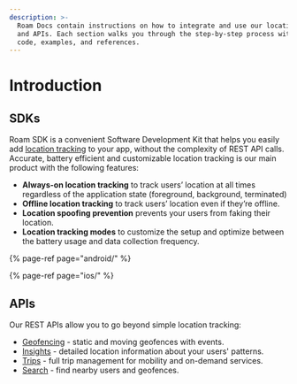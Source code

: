 ```yaml
---
description: >-
  Roam Docs contain instructions on how to integrate and use our location SDKs
  and APIs. Each section walks you through the step-by-step process with source
  code, examples, and references.
---
```


# Introduction

## **SDKs**

Roam SDK is a convenient Software Development Kit that helps you easily add [location tracking](https://geospark.co/knowledgebase/tag/location-tracking/) to your app, without the complexity of REST API calls. Accurate, battery efficient and customizable location tracking is our main product with the following features:

* **Always-on location tracking** to track users’ location at all times regardless of the application state \(foreground, background, terminated\)
* **Offline location tracking** to track users’ location even if they’re offline.
* **Location spoofing prevention** prevents your users from faking their location.
* **Location tracking modes** to customize the setup and optimize between the battery usage and data collection frequency.

{% page-ref page="android/" %}

{% page-ref page="ios/" %}

## **APIs**

Our REST APIs allow you to go beyond simple location tracking:

* [Geofencing](https://geospark.co/knowledgebase/tag/geofencing/) - static and moving geofences with events. 
* [Insights](https://geospark.co/knowledgebase/tag/insights/) - detailed location information about your users' patterns.
* [Trips](https://geospark.co/knowledgebase/tag/trips/) - full trip management for mobility and on-demand services. 
* [Search](https://geospark.co/knowledgebase/tag/search/) - find nearby users and geofences. 

